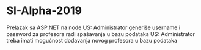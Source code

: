 # SI-Alpha-2019

Prelazak sa ASP.NET na node
US: Administrator generiše username i password za profesora radi spašavanja u bazu podataka
US: Administrator treba imati mogućnost dodavanja novog profesora u bazu podataka
